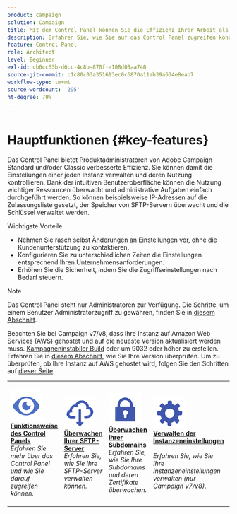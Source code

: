 ```yaml
---
product: campaign
solution: Campaign
title: Mit dem Control Panel können Sie die Effizienz Ihrer Arbeit als Produktadministrator von Adobe Campaign Standard und/oder Classic steigern.
description: Erfahren Sie, wie Sie auf das Control Panel zugreifen können.
feature: Control Panel
role: Architect
level: Beginner
exl-id: cb6cc63b-d6cc-4c8b-870f-e108d05aa740
source-git-commit: c1c80c03a351613ec0c6870a11ab39a634e8eab7
workflow-type: tm+mt
source-wordcount: '295'
ht-degree: 79%

---
```


# Hauptfunktionen {#key-features}

Das Control Panel bietet Produktadministratoren von Adobe Campaign Standard und/oder Classic verbesserte Effizienz. Sie können damit die Einstellungen einer jeden Instanz verwalten und deren Nutzung kontrollieren. Dank der intuitiven Benutzeroberfläche können die Nutzung wichtiger Ressourcen überwacht und administrative Aufgaben einfach durchgeführt werden. So können beispielsweise IP-Adressen auf die Zulassungsliste gesetzt, der Speicher von SFTP-Servern überwacht und die Schlüssel verwaltet werden.

Wichtigste Vorteile:

* Nehmen Sie rasch selbst Änderungen an Einstellungen vor, ohne die Kundenunterstützung zu kontaktieren.
* Konfigurieren Sie zu unterschiedlichen Zeiten die Einstellungen entsprechend Ihren Unternehmensanforderungen.
* Erhöhen Sie die Sicherheit, indem Sie die Zugriffseinstellungen nach Bedarf steuern.

>[!NOTE]
>
>Das Control Panel steht nur Administratoren zur Verfügung. Die Schritte, um einem Benutzer Administratorzugriff zu gewähren, finden Sie in [diesem Abschnitt](managing-permissions.md).
>
>Beachten Sie bei Campaign v7/v8, dass Ihre Instanz auf Amazon Web Services (AWS) gehostet und auf die neueste Version aktualisiert werden muss. [Kampagneninstabiler Build](https://experienceleague.adobe.com/docs/campaign-classic/using/release-notes/rn-overview.html?lang=de#rn-statuses) oder um 9032 oder höher zu erstellen. Erfahren Sie in [diesem Abschnitt](https://experienceleague.adobe.com/docs/campaign-classic/using/getting-started/starting-with-adobe-campaign/launching-adobe-campaign.html?lang=de#getting-your-campaign-version), wie Sie Ihre Version überprüfen. Um zu überprüfen, ob Ihre Instanz auf AWS gehostet wird, folgen Sie den Schritten auf [dieser Seite](../../faq.md#hosted-aws).

<table style="table-layout:fixed">
<tr>
    <td>
        <a href="../../discover/using/accessing-control-panel.md"><img alt="Bedingungen" src="assets/do-not-localize/discover.png"/></a>
        <div><a href="../../discover/using/accessing-control-panel.md"><strong>Funktionsweise des Control Panels</strong></a></div>
        <em>Erfahren Sie mehr über das Control Panel und wie Sie darauf zugreifen können.</em>
    </td>
    <td>
        <a href="../../sftp/using/about-sftp-management.md"><img alt="Bedingungen" src="assets/do-not-localize/sftp.png"/></a>
        <div><a href="../../sftp/using/about-sftp-management.md"><strong>Überwachen Ihrer SFTP-Server</strong></a></div>
        <em>Erfahren Sie, wie Sie Ihre SFTP-Server verwalten können.</em>
    </td>
    <td>
        <a href="../../subdomains-certificates/using/subdomains-branding.md"><img alt="Bedingungen" src="assets/do-not-localize/subdomains.png"/></a>
        <div><a href="../../subdomains-certificates/using/subdomains-branding.md"><strong>Überwachen Ihrer Subdomains</strong></a></div>
        <em>Erfahren Sie, wie Sie Ihre Subdomains und deren Zertifikate überwachen.</em>
    </td>
    <td>
        <a href="../../instances-settings/using/ip-allow-listing-instance-access.md"><img alt="Bedingungen" src="assets/do-not-localize/instance_settings.png"/></a>
        <div><a href="../../instances-settings/using/ip-allow-listing-instance-access.md"><strong>Verwalten der Instanzeneinstellungen</strong></a></div>
        <br/><em>Erfahren Sie, wie Sie Ihre Instanzeneinstellungen verwalten (nur Campaign v7/v8).</em>
    </td>
    <td>
        <a href="../../performance-monitoring/using/about-performance-monitoring.md"><img alt="Bedingungen" src="assets/do-not-localize/monitoring-performance.png"/></a>
        <div><a href="../../performance-monitoring/using/about-performance-monitoring.md"><strong>Überwachen der Leistung</strong></a></div>
        <br/><em>Erfahren Sie, wie Sie die Nutzung wichtiger Ressourcen in Ihren Instanzen überwachen.</em>
    </td>
</tr>
</table>
